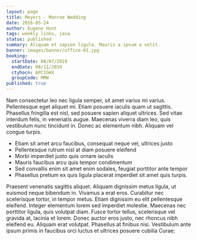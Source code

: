 ```yaml
---
layout: page
title: Meyers - Monroe Wedding
date: 2016-05-24
author: Eugene Hunt
tags: weekly links, java
status: published
summary: Aliquam et sapien ligula. Mauris a ipsum a velit.
banner: images/banner/office-01.jpg
booking:
  startDate: 08/07/2019
  endDate: 08/11/2019
  ctyhocn: APCIGHX
  groupCode: MMW
published: true
---
```

Nam consectetur leo nec ligula semper, sit amet varius mi varius. Pellentesque eget aliquet mi. Etiam posuere iaculis quam ut sagittis. Phasellus fringilla est nisl, sed posuere sapien aliquet ultrices. Sed vitae interdum felis, in venenatis augue. Maecenas viverra diam leo, quis vestibulum nunc tincidunt in. Donec ac elementum nibh. Aliquam vel congue turpis.

* Etiam sit amet arcu faucibus, consequat neque vel, ultrices justo
* Pellentesque rutrum nisl at diam posuere eleifend
* Morbi imperdiet justo quis ornare iaculis
* Mauris faucibus arcu quis tempor condimentum
* Sed convallis enim sit amet enim sodales, feugiat porttitor ante tempor
* Phasellus pretium ex quis ligula placerat imperdiet sit amet quis turpis.

Praesent venenatis sagittis aliquet. Aliquam dignissim metus ligula, ut euismod neque bibendum in. Vivamus a erat eros. Curabitur nec scelerisque tortor, in tempor metus. Etiam dignissim eu elit pellentesque eleifend. Integer elementum lorem sed imperdiet molestie. Maecenas nec porttitor ligula, quis volutpat diam. Fusce tortor tellus, scelerisque vel gravida at, lacinia et lorem. Donec auctor eros justo, nec rhoncus nibh eleifend eu. Aliquam erat volutpat. Phasellus at finibus nisi. Vestibulum ante ipsum primis in faucibus orci luctus et ultrices posuere cubilia Curae;
